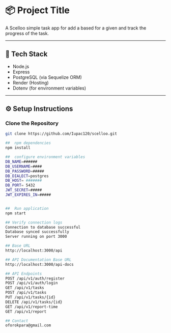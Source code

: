 # 📦 Project Title

A Scelloo simple task app for add a based for a given and track the progress of the task.

---

## 🚀 Tech Stack

- Node.js  
- Express  
- PostgreSQL (via Sequelize ORM)  
- Render (Hosting)  
- Dotenv (for environment variables)  

---

## ⚙️ Setup Instructions

### Clone the Repository

```bash
git clone https://github.com/Iupac120/scelloo.git

##  npm dependencies
npm install

##  configure environment variables
DB_NAME=######
DB_USERNAME=####
DB_PASSWORD=#####
DB_DIALECT=postgres
DB_HOST= #######
DB_PORT= 5432
JWT_SECRET=#####
JWT_EXPIRES_IN=#####


##  Run application
npm start

## Verify connection logs
Connection to database successful
Database synced successfully
Server running on port 3000

## Base URL
http://localhost:3000/api

## API Documentation Base URL
http://localhost:3000/api-docs

## API Endpoints
POST /api/v1/auth/register
POST /api/v1/auth/login
GET /api/v1/tasks
POST /api/v1/tasks
PUT /api/v1/tasks/{id}
DELETE /api/v1/tasks/{id}
GET /api/v1/report-time
GET /api/v1/report

## Contact 
oforokpara@gmail.com
